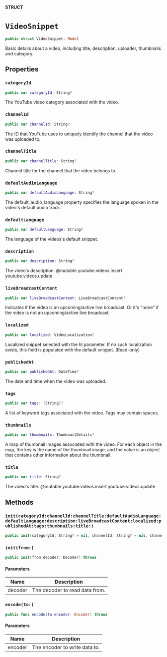 **STRUCT**

# `VideoSnippet`

```swift
public struct VideoSnippet: Model
```

Basic details about a video, including title, description, uploader, thumbnails and category.

## Properties
### `categoryId`

```swift
public var categoryId: String?
```

The YouTube video category associated with the video.

### `channelId`

```swift
public var channelId: String?
```

The ID that YouTube uses to uniquely identify the channel that the video was uploaded to.

### `channelTitle`

```swift
public var channelTitle: String?
```

Channel title for the channel that the video belongs to.

### `defaultAudioLanguage`

```swift
public var defaultAudioLanguage: String?
```

The default_audio_language property specifies the language spoken in the video's default audio track.

### `defaultLanguage`

```swift
public var defaultLanguage: String?
```

The language of the videos's default snippet.

### `description`

```swift
public var description: String?
```

The video's description. @mutable youtube.videos.insert youtube.videos.update

### `liveBroadcastContent`

```swift
public var liveBroadcastContent: LiveBroadcastContent?
```

Indicates if the video is an upcoming/active live broadcast. Or it's "none" if the video is not an upcoming/active live broadcast.

### `localized`

```swift
public var localized: VideoLocalization?
```

Localized snippet selected with the hl parameter. If no such localization exists, this field is populated with the default snippet. (Read-only)

### `publishedAt`

```swift
public var publishedAt: DateTime?
```

The date and time when the video was uploaded.

### `tags`

```swift
public var tags: [String]?
```

A list of keyword tags associated with the video. Tags may contain spaces.

### `thumbnails`

```swift
public var thumbnails: ThumbnailDetails?
```

A map of thumbnail images associated with the video. For each object in the map, the key is the name of the thumbnail image, and the value is an object that contains other information about the thumbnail.

### `title`

```swift
public var title: String?
```

The video's title. @mutable youtube.videos.insert youtube.videos.update

## Methods
### `init(categoryId:channelId:channelTitle:defaultAudioLanguage:defaultLanguage:description:liveBroadcastContent:localized:publishedAt:tags:thumbnails:title:)`

```swift
public init(categoryId: String? = nil, channelId: String? = nil, channelTitle: String? = nil, defaultAudioLanguage: String? = nil, defaultLanguage: String? = nil, description: String? = nil, liveBroadcastContent: LiveBroadcastContent? = nil, localized: VideoLocalization? = nil, publishedAt: DateTime? = nil, tags: [String]? = nil, thumbnails: ThumbnailDetails? = nil, title: String? = nil)
```

### `init(from:)`

```swift
public init(from decoder: Decoder) throws
```

#### Parameters

| Name | Description |
| ---- | ----------- |
| decoder | The decoder to read data from. |

### `encode(to:)`

```swift
public func encode(to encoder: Encoder) throws
```

#### Parameters

| Name | Description |
| ---- | ----------- |
| encoder | The encoder to write data to. |